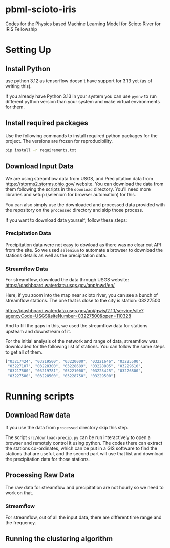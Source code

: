 # pbml-scioto-iris
Codes for the Physics based Machine Learning Model for Scioto River for IRiS Fellowship

# Setting Up

## Install Python
use python 3.12 as tensorflow doesn't have support for 3.13 yet (as of writing this).

If you already have Python 3.13 in your system you can use `pyenv` to run different python version than your system and make virtual environments for them.

## Install required packages

Use the following commands to install required python packages for the project. The versions are frozen for reproducibility.

```bash
pip install -r requirements.txt
```

## Download Input Data
We are using streamflow data from USGS, and Precipitation data from https://storms2.storms.ohio.gov/ website. You can download the data from them following the scripts in the `download` directory. You'll need more libraries and setup (selenium for browser automation) for this.

You can also simply use the downloaded and processed data provided with the repository on the `processed` directory and skip those process.

If you want to download data yourself, follow these steps:
### Precipitation Data
Precipitation data were not easy to dowload as there was no clear cut API from the site. So we used `selenium` to automate a browser to download the stations details as well as the precipitation data.

### Streamflow Data
For streamflow, download the data through USGS website: https://dashboard.waterdata.usgs.gov/app/nwd/en/

Here, if you zoom into the map near scioto river, you can see a bunch of streamflow stations. The one that is close to the city is station: 03227500

https://dashboard.waterdata.usgs.gov/api/gwis/2.1.1/service/site?agencyCode=USGS&siteNumber=03227500&open=110328

And to fill the gaps in this, we used the streamflow data for stations upsteam and downstream of it.

For the initial analysis of the network and range of data, streamflow was downloaded for the following list of stations. You can follow the same steps to get all of them.
```python
["03217424", "03219500", "03220000", "03221646", "03225500",
 "03227107", "03228300", "03228689", "03228805", "03229610",
 "03217500", "03219781", "03221000", "03223425", "03226800",
 "03227500", "03228500", "03228750", "03229500"]
```

# Running scripts
## Download Raw data
If you use the data from `processed` directory skip this step.

The script `src/download-precip.py` can be run interactively to open a browser and remotely control it using python. The codes there can extract the stations co-ordinates, which can be put in a GIS software to find the stations that are useful, and the second part will use that list and download the precipitation data for those stations.

## Processing Raw Data
The raw data for streamflow and precipitation are not hourly so we need to work on that.

### Streamflow
For streamflow, out of all the input data, there are different time range and the frequency.


## Running the clustering algorithm

